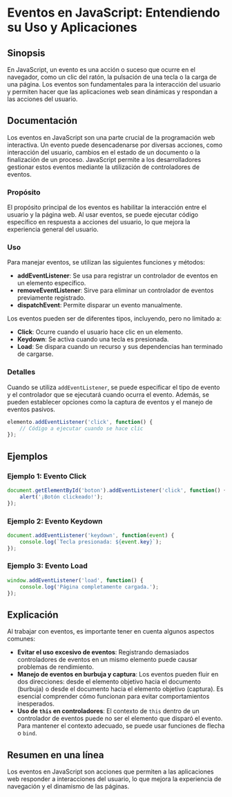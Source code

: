 <!--
Meta Description: # Eventos en JavaScript: Entendiendo su Uso y Aplicaciones ## Sinopsis En JavaScript, un evento es una acción o suceso que ocurre en el navegador, com...
Meta Keywords: eventos, javascript, evento, usuario, que
-->

# Eventos en JavaScript: Entendiendo su Uso y Aplicaciones

## Sinopsis
En JavaScript, un evento es una acción o suceso que ocurre en el navegador, como un clic del ratón, la pulsación de una tecla o la carga de una página. Los eventos son fundamentales para la interacción del usuario y permiten hacer que las aplicaciones web sean dinámicas y respondan a las acciones del usuario.

## Documentación
Los eventos en JavaScript son una parte crucial de la programación web interactiva. Un evento puede desencadenarse por diversas acciones, como interacción del usuario, cambios en el estado de un documento o la finalización de un proceso. JavaScript permite a los desarrolladores gestionar estos eventos mediante la utilización de controladores de eventos.

### Propósito
El propósito principal de los eventos es habilitar la interacción entre el usuario y la página web. Al usar eventos, se puede ejecutar código específico en respuesta a acciones del usuario, lo que mejora la experiencia general del usuario.

### Uso
Para manejar eventos, se utilizan las siguientes funciones y métodos:

- **addEventListener**: Se usa para registrar un controlador de eventos en un elemento específico.
- **removeEventListener**: Sirve para eliminar un controlador de eventos previamente registrado.
- **dispatchEvent**: Permite disparar un evento manualmente.

Los eventos pueden ser de diferentes tipos, incluyendo, pero no limitado a:

- **Click**: Ocurre cuando el usuario hace clic en un elemento.
- **Keydown**: Se activa cuando una tecla es presionada.
- **Load**: Se dispara cuando un recurso y sus dependencias han terminado de cargarse.

### Detalles
Cuando se utiliza `addEventListener`, se puede especificar el tipo de evento y el controlador que se ejecutará cuando ocurra el evento. Además, se pueden establecer opciones como la captura de eventos y el manejo de eventos pasivos.

```javascript
elemento.addEventListener('click', function() {
    // Código a ejecutar cuando se hace clic
});
```

## Ejemplos
### Ejemplo 1: Evento Click
```javascript
document.getElementById('boton').addEventListener('click', function() {
    alert('¡Botón clickeado!');
});
```

### Ejemplo 2: Evento Keydown
```javascript
document.addEventListener('keydown', function(event) {
    console.log(`Tecla presionada: ${event.key}`);
});
```

### Ejemplo 3: Evento Load
```javascript
window.addEventListener('load', function() {
    console.log('Página completamente cargada.');
});
```

## Explicación
Al trabajar con eventos, es importante tener en cuenta algunos aspectos comunes:

- **Evitar el uso excesivo de eventos**: Registrando demasiados controladores de eventos en un mismo elemento puede causar problemas de rendimiento.
- **Manejo de eventos en burbuja y captura**: Los eventos pueden fluir en dos direcciones: desde el elemento objetivo hacia el documento (burbuja) o desde el documento hacia el elemento objetivo (captura). Es esencial comprender cómo funcionan para evitar comportamientos inesperados.
- **Uso de `this` en controladores**: El contexto de `this` dentro de un controlador de eventos puede no ser el elemento que disparó el evento. Para mantener el contexto adecuado, se puede usar funciones de flecha o `bind`.

## Resumen en una línea
Los eventos en JavaScript son acciones que permiten a las aplicaciones web responder a interacciones del usuario, lo que mejora la experiencia de navegación y el dinamismo de las páginas.